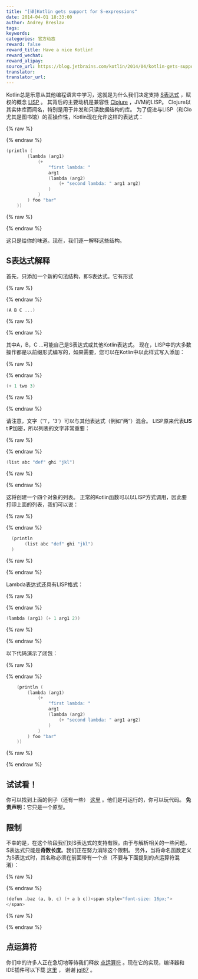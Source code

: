 ```yaml
---
title: "[译]Kotlin gets support for S-expressions"
date: 2014-04-01 18:33:00
author: Andrey Breslav
tags:
keywords:
categories: 官方动态
reward: false
reward_title: Have a nice Kotlin!
reward_wechat:
reward_alipay:
source_url: https://blog.jetbrains.com/kotlin/2014/04/kotlin-gets-support-for-s-expressions/
translator:
translator_url:
---
```


Kotlin总是乐意从其他编程语言中学习，这就是为什么我们决定支持 [S表达式](http://en.wikipedia.org/wiki/S-expression) ，赋权的概念 [LISP](http://en.wikipedia.org/wiki/Lisp_(programming_language)) 。
其背后的主要动机是兼容性 [Clojure](http://clojure.org/) ，JVM的LISP。 Clojure以其实体库而闻名，特别是用于并发和只读数据结构的库。
为了促进与LISP（和Clo尤其是图书馆）的互操作性，Kotlin现在允许这样的表达式：

{% raw %}
<p></p>
{% endraw %}

```kotlin
(println (
        (lambda (arg1)
            (+
                "first lambda: "
                arg1
                (lambda (arg2)
                    (+ "second lambda: " arg1 arg2)
                )
            )
        ) foo "bar"
    ))
```

{% raw %}
<p></p>
{% endraw %}

这只是给你的味道。现在，我们逐一解释这些结构。<span id =“more-1505”> </span>
## S表达式解释

首先，只添加一个新的句法结构，即S表达式。它有形式

{% raw %}
<p></p>
{% endraw %}

```kotlin
(A B C ...)
```

{% raw %}
<p></p>
{% endraw %}

其中A，B，C ...可能自己是S表达式或其他Kotlin表达式。
现在，LISP中的大多数操作都是以前缀形式编写的，如果需要，您可以在Kotlin中以此样式写入添加：

{% raw %}
<p></p>
{% endraw %}

```kotlin
(+ 1 two 3)
```

{% raw %}
<p></p>
{% endraw %}

请注意，文字（'1'，'3'）可以与其他表达式（例如“两”）混合。
LISP原来代表**LIS** t **P**加密，所以列表的文字非常重要：

{% raw %}
<p></p>
{% endraw %}

```kotlin
(list abc "def" ghi "jkl")
```

{% raw %}
<p></p>
{% endraw %}

这将创建一个四个对象的列表。
正常的Kotlin函数可以以LISP方式调用，因此要打印上面的列表，我们可以说：

{% raw %}
<p></p>
{% endraw %}

```kotlin
  (println
       (list abc "def" ghi "jkl")
  )
```

{% raw %}
<p></p>
{% endraw %}

Lambda表达式还具有LISP格式：

{% raw %}
<p></p>
{% endraw %}

```kotlin
(lambda (arg1) (+ 1 arg1 2))
```

{% raw %}
<p></p>
{% endraw %}

以下代码演示了闭包：

{% raw %}
<p></p>
{% endraw %}

```kotlin
    (println (
        (lambda (arg1)
            (+
                "first lambda: "
                arg1
                (lambda (arg2)
                    (+ "second lambda: " arg1 arg2)
                )
            )
        ) foo "bar"
    ))
```

{% raw %}
<p></p>
{% endraw %}

## 试试看！

你可以找到上面的例子（还有一些） [这里](http://kotlin-demo.jetbrains.com/?publicLink=104074971561017308771-1697121195) 。他们是可运行的，你可以玩代码。 **免责声明**：它只是一个原型。
## 限制

不幸的是，在这个阶段我们对S表达式的支持有限。由于与解析相关的一些问题，S表达式只能是**奇数长度**。我们正在努力消除这个限制。
另外，当将命名函数定义为S表达式时，其名称必须在前面带有一个点（不要与下面提到的点运算符混淆）：

{% raw %}
<p></p>
{% endraw %}

```kotlin
(defun .baz (a, b, c) (+ a b c))<span style="font-size: 16px;"> 
</span>
```

{% raw %}
<p></p>
{% endraw %}

## 点运算符

你们中的许多人正在急切地等待我们释放 [点运算符](http://blog.jetbrains.com/kotlin/2013/04/the-dot-operator/) 。现在它的实现，编译器和IDE插件可以下载 [这里]( https://github.com/JetBrains/kotlin/releases/tag/dot-operator) ， 谢谢 [jgl87](https://github.com/JetBrains/kotlin/pull/430) 。
